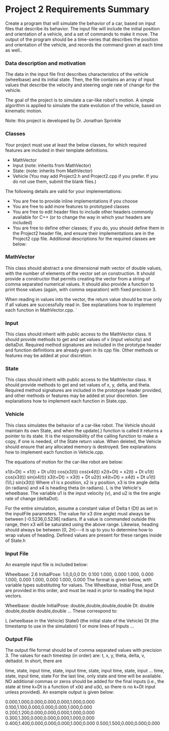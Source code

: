 # Project 2 Requirements Summary

Create a program that will simulate the behavior of a car, based on input files that describe its behavior. The input file will include the initial position and orientation of a vehicle, and a set of commands to make it move. The output of the program should be a time-series that describes the position and orientation of the vehicle, and records the command given at each time as well..

### Data description and motivation

The data in the input file first describes characteristics of the vehicle (wheelbase) and its initial state. Then, the file contains an array of input values that describe the velocity and steering angle rate of change for the vehicle.

The goal of the project is to simulate a car-like robot's motion. A simple algorithm is applied to simulate the state evolution of the vehicle, based on kinematic motion.

Note: this project is developed by Dr. Jonathan Sprinkle

### Classes

Your project must use at least the below classes, for which required features are included in their template definitions.

-   MathVector
-   Input (note: inherits from MathVector)
-   State: (note: inherits from MathVector)
-   Vehicle
(You may add Project2.h and Project2.cpp if you prefer. If you do not use them, submit the blank files.)

The following details are valid for your implementations:

-   You are free to provide inline implementations if you choose
-   You are free to add more features to prototyped classes
-   You are free to edit header files to include other headers commonly available for C++ (or to change the way in which your headers are included)
-   You are free to define other classes; if you do, you should define them in the Project2 header file, and ensure their implementations are in the Project2 cpp file.
Additional descriptions for the required classes are below:

### MathVector

This class should abstract a one dimensional math vector of double values, with the number of elements of the vector set on construction. It should provide a constructor that permits creating the vector from a string of comma separated numerical values. It should also provide a function to print those values (again, with comma separation) with fixed precision 3.

When reading in values into the vector, the return value should be true only if all values are successfully read in. See explanations how to implement each function in MathVector.cpp. `

### Input

This class should inherit with public access to the MathVector class. It should provide methods to get and set values of v (input velocity) and deltaDot. Required method signatures are included in the prototype header and function definitions are already given in its cpp file. Other methods or features may be added at your discretion.

### State

This class should inherit with public access to the MathVector class. It should provide methods to get and set values of x, y, delta, and theta. Required method signatures are included in the prototype header provided, and other methods or features may be added at your discretion. See explanations how to implement each function in State.cpp.

### Vehicle

This class simulates the behavior of a car-like robot. The Vehicle should maintain its own State, and when the update(.) function is called it returns a pointer to its state. It is the responsibility of the calling function to make a copy, if one is needed, of the State return value. When deleted, the Vehicle should ensure that any allocated memory is destroyed. See explanations how to implement each function in Vehicle.cpp.

The equations of motion for the car-like robot are below:

x1(t+Dt) = x1(t) + Dt u1(t) cos(x3(t)) cos(x4(t))
x2(t+Dt) = x2(t) + Dt u1(t) cos(x3(t)) sin(x4(t))
x3(t+Dt) = x3(t) + Dt u2(t)
x4(t+Dt) = x4(t) + Dt u1(t) (1/L) sin(x3(t))
Where x1 is x position, x2 is y position, x3 is tire angle delta (in radians) and x4 is heading theta (in radians). L is the Vehicle's wheelbase. The variable u1 is the input velocity (v), and u2 is the tire angle rate of change (deltaDot).

For the entire simulation, assume a constant value of Delta t (Dt) as set in the inputFile parameters. The value for x3 (tire angle) must always be between [-0.5236,0.5236] radians. If a value is commanded outside this range, then x3 will be saturated using the above range. Likewise, heading should always be between [0, 2π)---it is up to you to determine how to wrap values of heading. Defined values are present for these ranges inside of State.h

### Input File

An example input file is included below:

Wheelbase: 2.6
InitialPose: 1.0,0,0,0
Dt: 0.100
1.000, 0.000
1.000, 0.000
1.000, 0.000
1.000, 0.000
1.000, 0.000
The format is given below, with variable types substituting for values. The Wheelbase, Initial Pose, and Dt are provided in this order, and must be read in prior to reading the Input vectors.

Wheelbase: double
InitialPose: double,double,double,double
Dt: double
double,double
double,double
...
These correspond to:

L (wheelbase in the Vehicle)
State0 (the initial state of the Vehicle)
Dt (the timestamp to use in the simulation)
1 or more lines of Inputs
...

### Output File

The output file format should be of comma separated values with precision 3. The values for each timestep (in order) are: t, x, y, theta, delta, v, deltadot. In short, there are

time, state, input
time, state, input
time, state, input
time, state, input
...
time, state, input
time, state
For the last line, only state and time will be available. NO additional commas or zeros should be added for the final inputs (i.e., the state at time k+Dt is a function of x(k) and u(k), so there is no k+Dt input unless provided). An example output is given below:

0.000,1.000,0.000,0.000,0.000,1.000,0.000
0.100,1.100,0.000,0.000,0.000,1.000,0.000
0.200,1.200,0.000,0.000,0.000,1.000,0.000
0.300,1.300,0.000,0.000,0.000,1.000,0.000
0.400,1.400,0.000,0.000,0.000,1.000,0.000
0.500,1.500,0.000,0.000,0.000